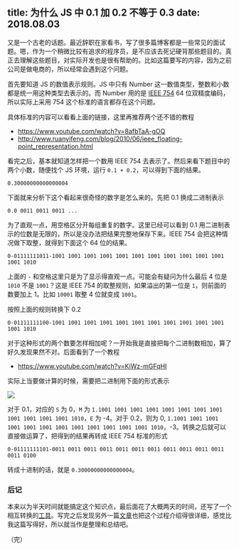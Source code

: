 title: 为什么 JS 中 0.1 加 0.2 不等于 0.3
date: 2018.08.03
---

又是一个古老的话题。最近辞职在家看书，写了很多篇博客都是一些常见的面试题。嗯，作为一个稍微比较有追求的程序员，是不应该去死记硬背那些题目的。真正去理解这些题目，对实际开发也是很有帮助的。比如这篇要写的内容，因为之前公司是做电商的，所以经常会遇到这个问题。

首先要知道 JS 的数值表示规则。JS 中只有 Number 这一数值类型，整数和小数都是统一用这种类型去表示的。而 Number 用的是 [IEEE 754](https://www.wikiwand.com/zh-hans/IEEE_754) 64 位双精度编码，所以实际上采用 754 这个标准的语言都存在这个问题。

具体标准的内容可以看看上面的链接，这里再推荐两个还不错的教程

- <https://www.youtube.com/watch?v=8afbTaA-gOQ>
- <http://www.ruanyifeng.com/blog/2010/06/ieee_floating-point_representation.html>

看完之后，基本就知道怎样把一个数用 IEEE 754 去表示了。然后来看下题目中的两个小数，随便找个 JS 环境，运行 `0.1 + 0.2`，可以得到下面的结果。

```
0.30000000000000004
```

下面就来分析下这个看起来很奇怪的数字是怎么来的。先把 0.1 换成二进制表示

```
0.0 0011 0011 0011 ...
```

为了直观一点，用空格区分开每组重复的数字。这里已经可以看到 0.1 用二进制表示的位数是无限的，所以是没办法把结果完整地保存下来。IEEE 754 会把这种情况做下取整，就得到下面这个 64 位的结果。

```
0-01111111011-1001 1001 1001 1001 1001 1001 1001 1001 1001 1001 1001 1001 1010
```
上面的 `-` 和空格这里只是为了显示得直观一点。可能会有疑问为什么最后 4 位是 `1010` 不是 `1001`？这是 IEEE 754 的取整规则，如果溢出的第一位是 `1`，则前面的数要加上 1。比如 `10001` 取整 4 位就变成 `1001`。

按照上面的规则转换下 0.2

```
0-01111111100-1001 1001 1001 1001 1001 1001 1001 1001 1001 1001 1001 1001 1010
```

对于这种形式的两个数要怎样相加呢？一开始我是直接把每个二进制数相加，算了好久发现果然不对。后面看到了一个教程

- <https://www.youtube.com/watch?v=KiWz-mGFqHI>

实际上当要做计算的时候，需要把二进制用下面的形式表示

![](http://ol07x5ssf.bkt.clouddn.com/chart.png)

对于 0.1，对应的 `S` 为 0，`M` 为 `1.1001 1001 1001 1001 1001 1001 1001 1001 1001 1001 1001 1001 1010`，`E` 为 -4。对于 0.2，则为 0, `1.1001 1001 1001 1001 1001 1001 1001 1001 1001 1001 1001 1001 1010`，-3。转换之后就可以直接做运算了，把得到的结果再转成 IEEE 754 标准的形式

```
0-01111111101-0011 0011 0011 0011 0011 0011 0011 0011 0011 0011 0011 0011 0100
```

转成十进制的话，就是 `0.30000000000000004`。

### 后记

本来以为半天时间就能搞定这个知识点，最后面花了大概两天的时间，还写了一个相互转换的[工具](https://github.com/clinyong/ieee754)。写完之后发现另外一篇[文章](https://github.com/camsong/blog/issues/9)也把这个过程介绍得很详细，感觉比我这篇写得好，所以就当作是整理和总结吧。

（完）
